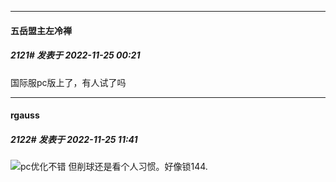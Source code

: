 

*****

####  五岳盟主左冷禅  
##### 2121#       发表于 2022-11-25 00:21

国际服pc版上了，有人试了吗



*****

####  rgauss  
##### 2122#       发表于 2022-11-25 11:41

<img src="https://static.saraba1st.com/image/smiley/face2017/067.png" referrerpolicy="no-referrer">pc优化不错 但削球还是看个人习惯。好像锁144.

